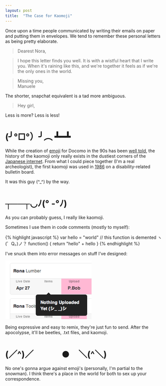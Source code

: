 ```yaml
---
layout: post
title:  "The Case for Kaomoji"
---
```


Once upon a time people communicated by writing their emails on paper and putting them in envelopes. We tend to remember these personal letters as being pretty elaborate.

> Dearest Nora,

> I hope this letter finds you well. It is with a wistful heart that I write you. When it's raining like this, and we're together it feels as if we're the only ones in the world.

> Missing you,<br/>
> Manuele

The shorter, snapchat equivalent is a tad more ambiguous.

> Hey girl,

Less is more? Less is less!

# (╯°□°）╯︵ ┻━┻

While the creation of [emoji][emojis] for Docomo in the 90s has been [well told][theverge], the history of the kaomoji only really exists in the dustiest corners of the [Japanese internet][wikijpn]. From what I could piece together (I'm a real archeologist), the first kaomoji was used in [1986][history] on a disability-related bulletin board. 

It was this guy (^_^) by the way. 

# ┬──┬◡ﾉ(° -°ﾉ) 

As you can probably guess, I really like kaomoji. 

Sometimes I use them in code comments (mostly to myself):

{% highlight javascript %}
var hello = "world"
// this function is demented ヽ(゜Q。)ノ？
function() {
	return "hello" + hello 
}
{% endhighlight %}

I've snuck them into error messages on stuff I've designed:

<img src="/images/2014/kaomoji-error.png">

Being expressive and easy to remix, they're just fun to send. After the apocolypse, it'll be beetles, .txt files, and kaomoji.

# (／^)／ 　　　●　＼(^＼)

No one's gonna argue against emoji's (personally, I'm partial to the snowman). I think there's a place in the world for both to sex up your correspondence.

[history]:     https://translate.google.com/translate?hl=en&sl=ja&tl=en&u=https%3A%2F%2Fstaff.aist.go.jp%2Fk.harigaya%2Fdoc%2Fkao_his.html&sandbox=1
[wikijpn]:     http://translate.google.com/translate?sl=auto&tl=en&js=n&prev=_t&hl=en&ie=UTF-8&u=http%3A%2F%2Fja.wikipedia.org%2Fwiki%2F顔文字
[emojis]:      http://www.emoji-cheat-sheet.com
[kaomojicat]:  http://kaomojicat.com
[theverge]:    http://www.theverge.com/2013/3/4/3966140/how-emoji-conquered-the-world